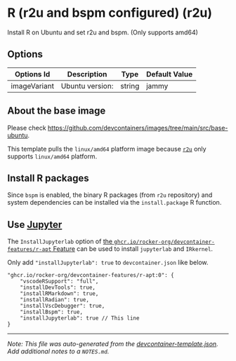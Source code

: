 
# R (r2u and bspm configured) (r2u)

Install R on Ubuntu and set r2u and bspm. (Only supports amd64)

## Options

| Options Id | Description | Type | Default Value |
|-----|-----|-----|-----|
| imageVariant | Ubuntu version: | string | jammy |

<!-- markdownlint-disable MD041 -->

## About the base image

Please check <https://github.com/devcontainers/images/tree/main/src/base-ubuntu>.

This template pulls the `linux/amd64` platform image because
[`r2u`](https://github.com/eddelbuettel/r2u) only supports `linux/amd64` platform.

## Install R packages

Since `bspm` is enabled, the binary R packages (from `r2u` repository) and system dependencies can be installed
via the `install.package` R function.

## Use [Jupyter](https://jupyter.org/)

The `InstallJupyterlab` option of
[the `ghcr.io/rocker-org/devcontainer-features/r-apt` Feature](https://github.com/rocker-org/devcontainer-features/tree/main/src/r-apt)
can be used to install `jupyterlab` and `IRkernel`.

Only add `"installJupyterlab": true` to `devcontainer.json` like below.

```jsonc
"ghcr.io/rocker-org/devcontainer-features/r-apt:0": {
    "vscodeRSupport": "full",
    "installDevTools": true,
    "installRMarkdown": true,
    "installRadian": true,
    "installVscDebugger": true,
    "installBspm": true,
    "installJupyterlab": true // This line
}
```


---

_Note: This file was auto-generated from the [devcontainer-template.json](https://github.com/rocker-org/devcontainer-templates/blob/main/src/r2u/devcontainer-template.json).  Add additional notes to a `NOTES.md`._
